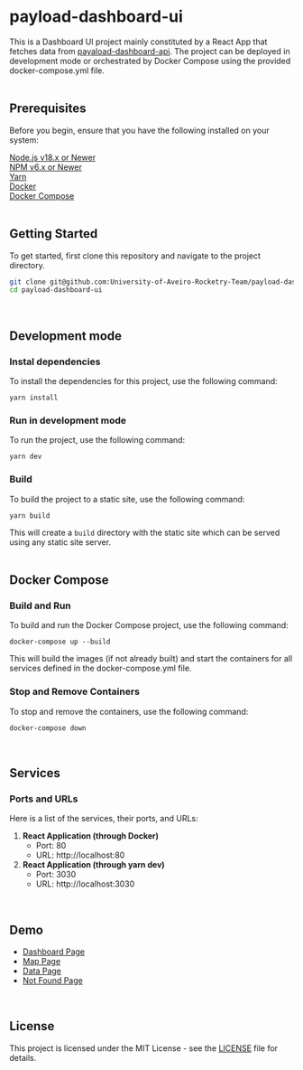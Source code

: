 # payload-dashboard-ui

This is a Dashboard UI project mainly constituted by a React App that fetches data from [payaload-dashboard-api](https://github.com/University-of-Aveiro-Rocketry-Team/payload-dashboard-api). The project can be deployed in development mode or orchestrated by Docker Compose using the provided docker-compose.yml file.  
<br>

## Prerequisites
Before you begin, ensure that you have the following installed on your system:

[Node.js v18.x or Newer](https://nodejs.org/en/download/package-manager#debian-and-ubuntu-based-linux-distributions)  
[NPM v6.x or Newer](https://docs.npmjs.com/downloading-and-installing-node-js-and-npm)  
[Yarn](https://classic.yarnpkg.com/en/docs/install/#debian-stable)  
[Docker](https://docs.docker.com/engine/install/)  
[Docker Compose](https://docs.docker.com/compose/install/)  
<br>

## Getting Started
To get started, first clone this repository and navigate to the project directory.

```bash
git clone git@github.com:University-of-Aveiro-Rocketry-Team/payload-dashboard-ui.git
cd payload-dashboard-ui
```
<br>

## Development mode
### Instal dependencies
To install the dependencies for this project, use the following command:
```
yarn install
```
### Run in development mode
To run the project, use the following command:
```
yarn dev
```
### Build
To build the project to a static site, use the following command:
```
yarn build
```
This will create a `build` directory with the static site which can be served using any static site server.  
<br>

## Docker Compose
### Build and Run
To build and run the Docker Compose project, use the following command:

```
docker-compose up --build
```
This will build the images (if not already built) and start the containers for all services defined in the docker-compose.yml file.

### Stop and Remove Containers
To stop and remove the containers, use the following command:

```
docker-compose down
```
<br>

## Services
### Ports and URLs
Here is a list of the services, their ports, and URLs:

1. **React Application (through Docker)**
   - Port: 80
   - URL: http://localhost:80  
2. **React Application (through yarn dev)**
   - Port: 3030
   - URL: http://localhost:3030  
<br>

## Demo
- [Dashboard Page](https://minimal-kit-react.vercel.app/)
- [Map Page](https://minimal-kit-react.vercel.app/products)
- [Data Page](https://minimal-kit-react.vercel.app/blog)
- [Not Found Page](https://minimal-kit-react.vercel.app/404)  
<br>

## License
This project is licensed under the MIT License - see the [LICENSE](LICENSE) file for details.
